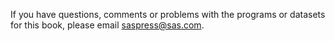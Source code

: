 If you have questions, comments or problems with the programs or datasets for this book, please email saspress@sas.com.